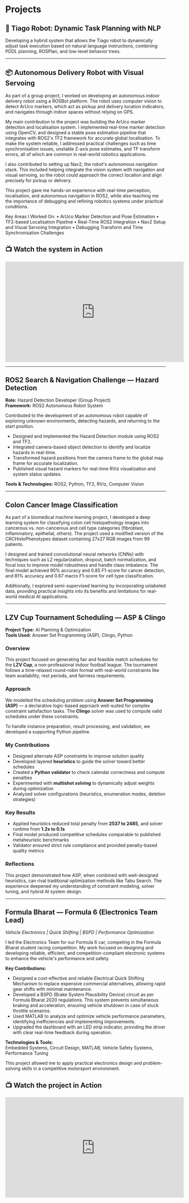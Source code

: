 # Projects

## 🚀 Tiago Robot: Dynamic Task Planning with NLP

Developing a hybrid system that allows the Tiago robot to dynamically adjust task execution based on natural language instructions, combining PDDL planning, ROSPlan, and low-level behavior trees.

---

## 📦 Autonomous Delivery Robot with Visual Servoing

As part of a group project, I worked on developing an autonomous indoor delivery robot using a ROSBot platform. The robot uses computer vision to detect ArUco markers, which act as pickup and delivery location indicators, and navigates through indoor spaces without relying on GPS.

My main contribution to the project was building the ArUco marker detection and localisation system. I implemented real-time marker detection using OpenCV, and designed a stable pose estimation pipeline that integrates with ROS2's TF2 framework for accurate global localisation. To make the system reliable, I addressed practical challenges such as time synchronisation issues, unstable Z-axis pose estimates, and TF transform errors, all of which are common in real-world robotics applications.

I also contributed to setting up Nav2, the robot's autonomous navigation stack. This included helping integrate the vision system with navigation and visual servoing, so the robot could approach the correct location and align precisely for pickup or delivery.

This project gave me hands-on experience with real-time perception, localisation, and autonomous navigation in ROS2, while also teaching me the importance of debugging and refining robotics systems under practical conditions.

Key Areas I Worked On:
• ArUco Marker Detection and Pose Estimation
• TF2-based Localisation Pipeline
• Real-Time ROS2 Integration
• Nav2 Setup and Visual Servoing Integration
• Debugging Transform and Time Synchronisation Challenges

## 📺 Watch the system in Action

<iframe width="560" height="315" src="https://www.youtube.com/embed/_XUKwFcZk8w" frameborder="0" allowfullscreen></iframe>

---

## ROS2 Search & Navigation Challenge — Hazard Detection  
**Role:** Hazard Detection Developer (Group Project)  
**Framework:** ROS2 Autonomous Robot System  

Contributed to the development of an autonomous robot capable of exploring unknown environments, detecting hazards, and returning to the start position.

- Designed and implemented the Hazard Detection module using ROS2 and TF2.  
- Integrated camera-based object detection to identify and localize hazards in real-time.  
- Transformed hazard positions from the camera frame to the global map frame for accurate localization.  
- Published visual hazard markers for real-time RViz visualization and system status updates.  

**Tools & Technologies:** ROS2, Python, TF2, RViz, Computer Vision  

---

## Colon Cancer Image Classification

As part of a biomedical machine learning project, I developed a deep learning system for classifying colon cell histopathology images into cancerous vs. non-cancerous and cell type categories (fibroblast, inflammatory, epithelial, others). The project used a modified version of the CRCHistoPhenotypes dataset containing 27x27 RGB images from 99 patients.

I designed and trained convolutional neural networks (CNNs) with techniques such as L2 regularization, dropout, batch normalization, and focal loss to improve model robustness and handle class imbalance. The final model achieved 90% accuracy and 0.85 F1-score for cancer detection, and 81% accuracy and 0.67 macro F1-score for cell type classification.

Additionally, I explored semi-supervised learning by incorporating unlabeled data, providing practical insights into its benefits and limitations for real-world medical AI applications.

---

## LZV Cup Tournament Scheduling — ASP & Clingo

**Project Type:** AI Planning & Optimization  
**Tools Used:** Answer Set Programming (ASP), Clingo, Python  

### Overview
This project focused on generating fair and feasible match schedules for the **LZV Cup**, a non-professional indoor football league. The tournament follows a time-relaxed round-robin format with real-world constraints like team availability, rest periods, and fairness requirements.

### Approach
We modelled the scheduling problem using **Answer Set Programming (ASP)** — a declarative logic-based approach well-suited for complex constraint satisfaction tasks. The **Clingo** solver was used to compute valid schedules under these constraints.

To handle instance preparation, result processing, and validation, we developed a supporting Python pipeline.

### My Contributions
- Designed alternate ASP constraints to improve solution quality  
- Developed layered **heuristics** to guide the solver toward better schedules  
- Created a **Python validator** to check calendar correctness and compute penalties  
- Experimented with **multishot solving** to dynamically adjust weights during optimization  
- Analyzed solver configurations (heuristics, enumeration modes, deletion strategies)  

### Key Results
- Applied heuristics reduced total penalty from **2537 to 2485**, and solver runtime from **1.2s to 0.1s**  
- Final model produced competitive schedules comparable to published metaheuristic benchmarks  
- Validator ensured strict rule compliance and provided penalty-based quality metrics  

### Reflections
This project demonstrated how ASP, when combined with well-designed heuristics, can rival traditional optimization methods like Tabu Search. The experience deepened my understanding of constraint modeling, solver tuning, and hybrid AI system design.

---

## Formula Bharat — Formula 6 (Electronics Team Lead)  
*Vehicle Electronics | Quick Shifting | BSPD | Performance Optimization* 

I led the Electronics Team for our Formula 6 car, competing in the Formula Bharat student racing competition. My work focused on designing and developing reliable, efficient, and competition-compliant electronic systems to enhance the vehicle's performance and safety.

**Key Contributions:**  
- Designed a cost-effective and reliable Electrical Quick Shifting Mechanism to replace expensive commercial alternatives, allowing rapid gear shifts with minimal maintenance.  
- Developed a BSPD (Brake System Plausibility Device) circuit as per Formula Bharat 2020 regulations. This system prevents simultaneous braking and acceleration, ensuring vehicle shutdown in case of stuck throttle scenarios.  
- Used MATLAB to analyze and optimize vehicle performance parameters, identifying inefficiencies and implementing improvements.  
- Upgraded the dashboard with an LED strip indicator, providing the driver with clear real-time feedback during operation.  

**Technologies & Tools:**  
Embedded Systems, Circuit Design, MATLAB, Vehicle Safety Systems, Performance Tuning  

This project allowed me to apply practical electronics design and problem-solving skills in a competitive motorsport environment.

## 📺 Watch the project in Action

<iframe width="560" height="315" src="https://www.youtube.com/embed/WJLxU6EeFGI" frameborder="0" allowfullscreen></iframe>
